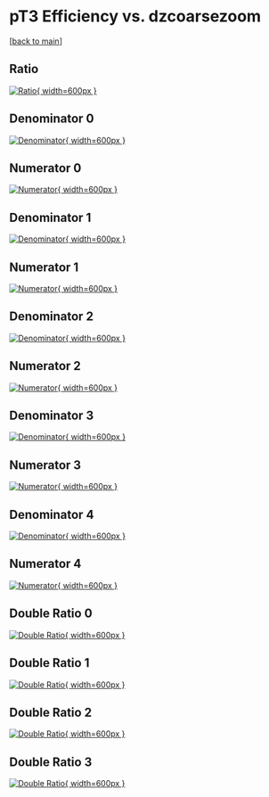 # pT3 Efficiency vs. dzcoarsezoom

[[back to main](./)]



## Ratio

[![Ratio](../mtv/var/pT3_xtr_11_1_eff_dzcoarsezoom.png){ width=600px }](../mtv/var/pT3_xtr_11_1_eff_dzcoarsezoom.pdf)

## Denominator 0

[![Denominator](../mtv/den/pT3_xtr_11_1_eff_dzcoarsezoom_den0.png){ width=600px }](../mtv/den/pT3_xtr_11_1_eff_dzcoarsezoom_den0.pdf)

## Numerator 0

[![Numerator](../mtv/num/pT3_xtr_11_1_eff_dzcoarsezoom_num0.png){ width=600px }](../mtv/num/pT3_xtr_11_1_eff_dzcoarsezoom_num0.pdf)

## Denominator 1

[![Denominator](../mtv/den/pT3_xtr_11_1_eff_dzcoarsezoom_den1.png){ width=600px }](../mtv/den/pT3_xtr_11_1_eff_dzcoarsezoom_den1.pdf)

## Numerator 1

[![Numerator](../mtv/num/pT3_xtr_11_1_eff_dzcoarsezoom_num1.png){ width=600px }](../mtv/num/pT3_xtr_11_1_eff_dzcoarsezoom_num1.pdf)

## Denominator 2

[![Denominator](../mtv/den/pT3_xtr_11_1_eff_dzcoarsezoom_den2.png){ width=600px }](../mtv/den/pT3_xtr_11_1_eff_dzcoarsezoom_den2.pdf)

## Numerator 2

[![Numerator](../mtv/num/pT3_xtr_11_1_eff_dzcoarsezoom_num2.png){ width=600px }](../mtv/num/pT3_xtr_11_1_eff_dzcoarsezoom_num2.pdf)

## Denominator 3

[![Denominator](../mtv/den/pT3_xtr_11_1_eff_dzcoarsezoom_den3.png){ width=600px }](../mtv/den/pT3_xtr_11_1_eff_dzcoarsezoom_den3.pdf)

## Numerator 3

[![Numerator](../mtv/num/pT3_xtr_11_1_eff_dzcoarsezoom_num3.png){ width=600px }](../mtv/num/pT3_xtr_11_1_eff_dzcoarsezoom_num3.pdf)

## Denominator 4

[![Denominator](../mtv/den/pT3_xtr_11_1_eff_dzcoarsezoom_den4.png){ width=600px }](../mtv/den/pT3_xtr_11_1_eff_dzcoarsezoom_den4.pdf)

## Numerator 4

[![Numerator](../mtv/num/pT3_xtr_11_1_eff_dzcoarsezoom_num4.png){ width=600px }](../mtv/num/pT3_xtr_11_1_eff_dzcoarsezoom_num4.pdf)

## Double Ratio 0

[![Double Ratio](../mtv/ratio/pT3_xtr_11_1_eff_dzcoarsezoom_ratio0.png){ width=600px }](../mtv/ratio/pT3_xtr_11_1_eff_dzcoarsezoom_ratio0.pdf)

## Double Ratio 1

[![Double Ratio](../mtv/ratio/pT3_xtr_11_1_eff_dzcoarsezoom_ratio1.png){ width=600px }](../mtv/ratio/pT3_xtr_11_1_eff_dzcoarsezoom_ratio1.pdf)

## Double Ratio 2

[![Double Ratio](../mtv/ratio/pT3_xtr_11_1_eff_dzcoarsezoom_ratio2.png){ width=600px }](../mtv/ratio/pT3_xtr_11_1_eff_dzcoarsezoom_ratio2.pdf)

## Double Ratio 3

[![Double Ratio](../mtv/ratio/pT3_xtr_11_1_eff_dzcoarsezoom_ratio3.png){ width=600px }](../mtv/ratio/pT3_xtr_11_1_eff_dzcoarsezoom_ratio3.pdf)

